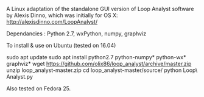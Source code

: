 A Linux adaptation of the standalone GUI version of Loop Analyst software by Alexis Dinno, which was initially for OS X:
http://alexisdinno.com/LoopAnalyst/

Dependancies : Python 2.7, wxPython, numpy, graphviz

To install & use on Ubuntu (tested on 16.04)

sudo apt update
sudo apt install python2.7 python-numpy* python-wx* graphviz*
wget https://github.com/olix86/loop_analyst/archive/master.zip
unzip loop_analyst-master.zip
cd loop_analyst-master/source/
python Loop\ Analyst.py

Also tested on Fedora 25.
